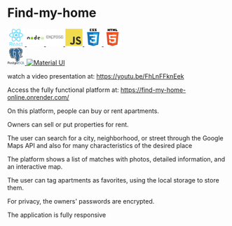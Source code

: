 # Find-my-home
  <a href="https://reactjs.org/" target="_blank" rel="noreferrer"> <img src="https://raw.githubusercontent.com/devicons/devicon/master/icons/react/react-original-wordmark.svg" alt="react" width="40" height="40"/> </a>
      <a href="https://nodejs.org" target="_blank" rel="noreferrer"> <img src="https://raw.githubusercontent.com/devicons/devicon/master/icons/nodejs/nodejs-original-wordmark.svg" alt="nodejs" width="40" height="40"/> </a> 
  <a href="https://expressjs.com" target="_blank" rel="noreferrer"> <img src="https://raw.githubusercontent.com/devicons/devicon/master/icons/express/express-original-wordmark.svg" alt="express" width="40" height="40"/> </a> 
  <a href="https://developer.mozilla.org/en-US/docs/Web/JavaScript" target="_blank" rel="noreferrer"> <img src="https://raw.githubusercontent.com/devicons/devicon/master/icons/javascript/javascript-original.svg" alt="javascript" width="40" height="40"/> </a> 
  <a href="https://www.w3schools.com/css/" target="_blank" rel="noreferrer"> <img src="https://raw.githubusercontent.com/devicons/devicon/master/icons/css3/css3-original-wordmark.svg" alt="css3" width="40" height="40"/> </a> 
    <a href="https://www.w3.org/html/" target="_blank" rel="noreferrer"> <img src="https://raw.githubusercontent.com/devicons/devicon/master/icons/html5/html5-original-wordmark.svg" alt="html5" width="40" height="40"/> </a>   
<a href="https://www.postgresql.org" target="_blank" rel="noreferrer"> <img src="https://raw.githubusercontent.com/devicons/devicon/master/icons/postgresql/postgresql-original-wordmark.svg" alt="postgresql" width="40" height="40"/> </a>       <a href="https://v3.mui.com/static/images/material-ui-logo.svg" target="_blank" rel="noreferrer"> <img src="https://v3.mui.com/static/images/material-ui-logo.svg" alt="Material UI" width="40" height="40"/> </a>
  

watch a video presentation at: https://youtu.be/FhLnFFknEek

Access the fully functional platform at: https://find-my-home-online.onrender.com/

On this platform, people can buy or rent apartments.

Owners can sell or put properties for rent.

The user can search for a city, neighborhood, or street through the Google Maps API and also for many characteristics of the desired place

The platform shows a list of matches with photos, detailed information, and an interactive map.

The user can tag apartments as favorites, using the local storage to store them.

For privacy, the owners' passwords are encrypted.

The application is fully responsive